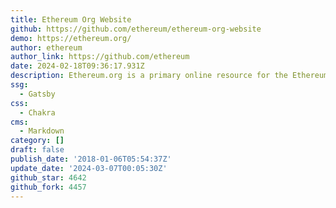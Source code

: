 ```yaml
---
title: Ethereum Org Website
github: https://github.com/ethereum/ethereum-org-website
demo: https://ethereum.org/
author: ethereum
author_link: https://github.com/ethereum
date: 2024-02-18T09:36:17.931Z
description: Ethereum.org is a primary online resource for the Ethereum community.
ssg:
  - Gatsby
css:
  - Chakra
cms:
  - Markdown
category: []
draft: false
publish_date: '2018-01-06T05:54:37Z'
update_date: '2024-03-07T00:05:30Z'
github_star: 4642
github_fork: 4457
---
```

